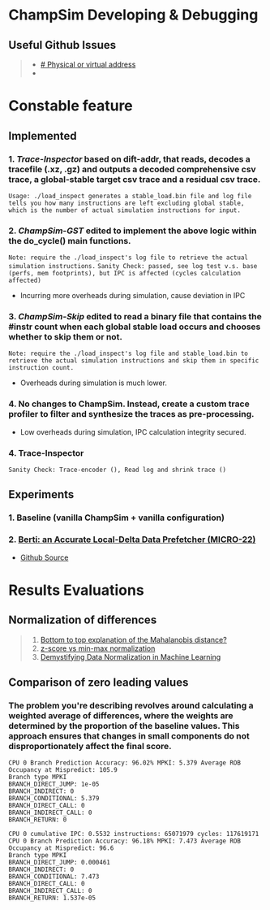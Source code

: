 # ChampSim Developing & Debugging
## Useful Github Issues
 > - [# Physical or virtual address](https://github.com/ChampSim/ChampSim/issues/15)
 > -

# Constable feature
## Implemented
### 1.  *Trace-Inspector* based on dift-addr, that reads, decodes a tracefile (.xz, .gz) and outputs a decoded comprehensive csv trace, a global-stable target csv trace and a residual csv trace.
``` Usage: ./load_inspect generates a stable_load.bin file and log file tells you how many instructions are left excluding global stable, which is the number of actual simulation instructions for input. ```
### 2. *ChampSim-GST* edited to implement the above logic within the do_cycle() main functions.
``` Note: require the ./load_inspect's log file to retrieve the actual simulation instructions. ```
```Sanity Check: passed, see log test v.s. base (perfs, mem footprints), but IPC is affected (cycles calculation affected) ```
- Incurring more overheads during simulation, cause deviation in IPC
### 3. *ChampSim-Skip* edited to read a binary file that contains the #instr count when each global stable load occurs and chooses whether to skip them or not.
``` Note: require the ./load_inspect's log file and stable_load.bin to retrieve the actual simulation instructions and skip them in specific instruction count. ```
- Overheads during simulation is much lower.
### 4. No changes to ChampSim. Instead, create a custom trace profiler to filter and synthesize the traces as pre-processing.
- Low overheads during simulation, IPC calculation integrity secured.
### 4. Trace-Inspector
```Sanity Check: Trace-encoder (), Read log and shrink trace ()```
## Experiments
### 1. Baseline (vanilla ChampSim + vanilla configuration)
### 2. [Berti: an Accurate Local-Delta Data Prefetcher (MICRO-22)](https://dl.acm.org/doi/10.1109/MICRO56248.2022.00072)
- [Github Source](https://github.com/agusnt/ChampSim/tree/master/prefetcher/berti)

# Results Evaluations
## Normalization of differences 
>  1.  [Bottom to top explanation of the Mahalanobis distance?](https://stats.stackexchange.com/questions/62092/bottom-to-top-explanation-of-the-mahalanobis-distance)
>  2.  [z-score vs min-max normalization](https://stats.stackexchange.com/questions/547446/z-score-vs-min-max-normalization)
>  3. [Demystifying Data Normalization in Machine Learning](https://medium.com/@weidagang/demystifying-machine-learning-normalization-0cdb8b281234#:~:text=Min-max%20normalization%20scales%20the,a%20standard%20deviation%20of%201.)

## Comparison of zero leading values
### The problem you're describing revolves around calculating a weighted average of differences, where the weights are determined by the proportion of the baseline values. This approach ensures that changes in small components do not disproportionately affect the final score.
```CPU 0 cumulative IPC: 0.5272 instructions: 100000004 cycles: 189696853
CPU 0 Branch Prediction Accuracy: 96.02% MPKI: 5.379 Average ROB Occupancy at Mispredict: 105.9
Branch type MPKI
BRANCH_DIRECT_JUMP: 1e-05
BRANCH_INDIRECT: 0
BRANCH_CONDITIONAL: 5.379
BRANCH_DIRECT_CALL: 0
BRANCH_INDIRECT_CALL: 0
BRANCH_RETURN: 0
```
```
CPU 0 cumulative IPC: 0.5532 instructions: 65071979 cycles: 117619171
CPU 0 Branch Prediction Accuracy: 96.18% MPKI: 7.473 Average ROB Occupancy at Mispredict: 96.6
Branch type MPKI
BRANCH_DIRECT_JUMP: 0.000461
BRANCH_INDIRECT: 0
BRANCH_CONDITIONAL: 7.473
BRANCH_DIRECT_CALL: 0
BRANCH_INDIRECT_CALL: 0
BRANCH_RETURN: 1.537e-05
```
<!--stackedit_data:
eyJoaXN0b3J5IjpbLTE4MTI2MTI4OTEsNDQ3NzQyNTk1LDE2MD
czMTA3NTQsMjEwMTQ5MzQzMiwtNTgxNTMyNzQ3LC0xMzc3NzE1
ODk0LC0zODc2NDc5OSwxMjcxNzY0MTYwLC02NjQyMzE1NDAsMT
E3NTA3ODM1Niw5MTAyNDk2MjZdfQ==
-->